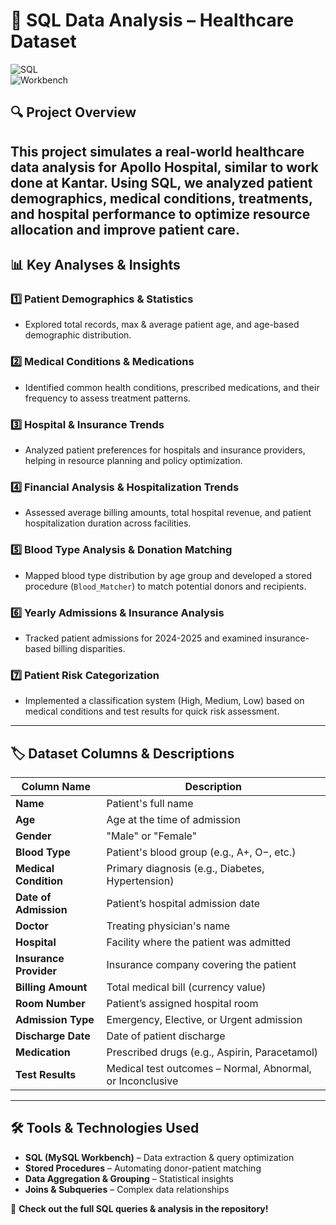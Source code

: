 # 🏥 SQL Data Analysis – Healthcare Dataset  
![SQL](https://img.shields.io/badge/Language-SQL-yellow?style=flat-square)  
![Workbench](https://img.shields.io/badge/Workbench-MySQL-green?style=flat-square)  


## 🔍 Project Overview  
This project simulates a real-world healthcare data analysis for Apollo Hospital, similar to work done at Kantar. Using SQL, we analyzed patient demographics, medical conditions, treatments, and hospital performance to optimize resource allocation and improve patient care.
---

## 📊 Key Analyses & Insights  

### 1️⃣ **Patient Demographics & Statistics**  
- Explored total records, max & average patient age, and age-based demographic distribution.  

### 2️⃣ **Medical Conditions & Medications**  
- Identified common health conditions, prescribed medications, and their frequency to assess treatment patterns.  

### 3️⃣ **Hospital & Insurance Trends**  
- Analyzed patient preferences for hospitals and insurance providers, helping in resource planning and policy optimization.  

### 4️⃣ **Financial Analysis & Hospitalization Trends**  
- Assessed average billing amounts, total hospital revenue, and patient hospitalization duration across facilities.  

### 5️⃣ **Blood Type Analysis & Donation Matching**  
- Mapped blood type distribution by age group and developed a stored procedure (`Blood_Matcher`) to match potential donors and recipients.  

### 6️⃣ **Yearly Admissions & Insurance Analysis**  
- Tracked patient admissions for 2024-2025 and examined insurance-based billing disparities.  

### 7️⃣ **Patient Risk Categorization**  
- Implemented a classification system (High, Medium, Low) based on medical conditions and test results for quick risk assessment.  

---

## 🏷️ Dataset Columns & Descriptions  

| Column Name           | Description |
|-----------------------|------------|
| **Name**             | Patient's full name |
| **Age**              | Age at the time of admission |
| **Gender**           | "Male" or "Female" |
| **Blood Type**       | Patient's blood group (e.g., A+, O−, etc.) |
| **Medical Condition**| Primary diagnosis (e.g., Diabetes, Hypertension) |
| **Date of Admission**| Patient’s hospital admission date |
| **Doctor**           | Treating physician's name |
| **Hospital**         | Facility where the patient was admitted |
| **Insurance Provider** | Insurance company covering the patient |
| **Billing Amount**   | Total medical bill (currency value) |
| **Room Number**      | Patient’s assigned hospital room |
| **Admission Type**   | Emergency, Elective, or Urgent admission |
| **Discharge Date**   | Date of patient discharge |
| **Medication**       | Prescribed drugs (e.g., Aspirin, Paracetamol) |
| **Test Results**     | Medical test outcomes – Normal, Abnormal, or Inconclusive |

---

## 🛠️ Tools & Technologies Used  
- **SQL (MySQL Workbench)** – Data extraction & query optimization  
- **Stored Procedures** – Automating donor-patient matching  
- **Data Aggregation & Grouping** – Statistical insights  
- **Joins & Subqueries** – Complex data relationships  

📌 **Check out the full SQL queries & analysis in the repository!**  

